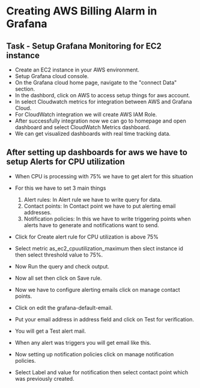 # Creating AWS Billing Alarm in Grafana

## Task - Setup Grafana Monitoring for EC2 instance
   - Create an EC2 instance in your AWS environment.
   - Setup Grafana cloud console.
   - On the Grafana cloud home page, navigate to the "connect Data" section.
   - In the dashbord, click on AWS to access setup things for aws account.
   - In select Cloudwatch metrics for integration between AWS and Grafana Cloud.
   - For CloudWatch integration we will create AWS IAM Role.
   - After successfully integration now we can go to homepage and open dashboard and select CloudWatch Metrics dashboard.
   - We can get visualized dashboards with real time tracking data. 

## After setting up dashboards for aws we have to setup Alerts for CPU utilization
   - When CPU is processing with 75% we have to get alert for this situation
   - For this we have to set 3 main things
      1. Alert rules: In Alert rule we have to write query for data.
      2. Contact points: In Contact point we have to put alerting email addresses.
      3. Notification policies: In this we have to write triggering points when alerts have to generate and notifications want to send.
   - Click for Create alert rule for CPU utilization is above 75%

   - Select metric as_ec2_cpuutilization_maximum then slect instance id then select threshold value to 75%.
   - Now Run the query and check output.
   - Now all set then click on Save rule.
   - Now we have to configure alerting emails click on manage contact points.
   - Click on edit the grafana-default-email.
   - Put your email address in address field and click on Test for verification.
   - You will get a Test alert mail.
   - When any alert was triggers you will get email like this.
   - Now setting up notification policies click on manage notification policies.

   - Select Label and value for notification then select contact point which was previously created.


